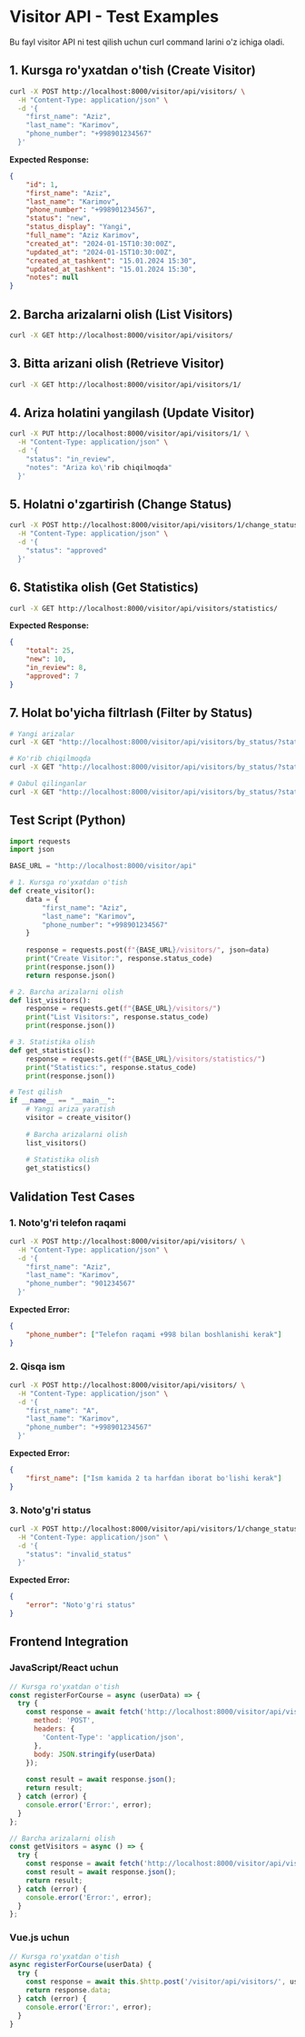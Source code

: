 # Visitor API - Test Examples

Bu fayl visitor API ni test qilish uchun curl command larini o'z ichiga oladi.

## 1. Kursga ro'yxatdan o'tish (Create Visitor)

```bash
curl -X POST http://localhost:8000/visitor/api/visitors/ \
  -H "Content-Type: application/json" \
  -d '{
    "first_name": "Aziz",
    "last_name": "Karimov",
    "phone_number": "+998901234567"
  }'
```

**Expected Response:**
```json
{
    "id": 1,
    "first_name": "Aziz",
    "last_name": "Karimov",
    "phone_number": "+998901234567",
    "status": "new",
    "status_display": "Yangi",
    "full_name": "Aziz Karimov",
    "created_at": "2024-01-15T10:30:00Z",
    "updated_at": "2024-01-15T10:30:00Z",
    "created_at_tashkent": "15.01.2024 15:30",
    "updated_at_tashkent": "15.01.2024 15:30",
    "notes": null
}
```

## 2. Barcha arizalarni olish (List Visitors)

```bash
curl -X GET http://localhost:8000/visitor/api/visitors/
```

## 3. Bitta arizani olish (Retrieve Visitor)

```bash
curl -X GET http://localhost:8000/visitor/api/visitors/1/
```

## 4. Ariza holatini yangilash (Update Visitor)

```bash
curl -X PUT http://localhost:8000/visitor/api/visitors/1/ \
  -H "Content-Type: application/json" \
  -d '{
    "status": "in_review",
    "notes": "Ariza ko\'rib chiqilmoqda"
  }'
```

## 5. Holatni o'zgartirish (Change Status)

```bash
curl -X POST http://localhost:8000/visitor/api/visitors/1/change_status/ \
  -H "Content-Type: application/json" \
  -d '{
    "status": "approved"
  }'
```

## 6. Statistika olish (Get Statistics)

```bash
curl -X GET http://localhost:8000/visitor/api/visitors/statistics/
```

**Expected Response:**
```json
{
    "total": 25,
    "new": 10,
    "in_review": 8,
    "approved": 7
}
```

## 7. Holat bo'yicha filtrlash (Filter by Status)

```bash
# Yangi arizalar
curl -X GET "http://localhost:8000/visitor/api/visitors/by_status/?status=new"

# Ko'rib chiqilmoqda
curl -X GET "http://localhost:8000/visitor/api/visitors/by_status/?status=in_review"

# Qabul qilinganlar
curl -X GET "http://localhost:8000/visitor/api/visitors/by_status/?status=approved"
```

## Test Script (Python)

```python
import requests
import json

BASE_URL = "http://localhost:8000/visitor/api"

# 1. Kursga ro'yxatdan o'tish
def create_visitor():
    data = {
        "first_name": "Aziz",
        "last_name": "Karimov",
        "phone_number": "+998901234567"
    }
    
    response = requests.post(f"{BASE_URL}/visitors/", json=data)
    print("Create Visitor:", response.status_code)
    print(response.json())
    return response.json()

# 2. Barcha arizalarni olish
def list_visitors():
    response = requests.get(f"{BASE_URL}/visitors/")
    print("List Visitors:", response.status_code)
    print(response.json())

# 3. Statistika olish
def get_statistics():
    response = requests.get(f"{BASE_URL}/visitors/statistics/")
    print("Statistics:", response.status_code)
    print(response.json())

# Test qilish
if __name__ == "__main__":
    # Yangi ariza yaratish
    visitor = create_visitor()
    
    # Barcha arizalarni olish
    list_visitors()
    
    # Statistika olish
    get_statistics()
```

## Validation Test Cases

### 1. Noto'g'ri telefon raqami
```bash
curl -X POST http://localhost:8000/visitor/api/visitors/ \
  -H "Content-Type: application/json" \
  -d '{
    "first_name": "Aziz",
    "last_name": "Karimov",
    "phone_number": "901234567"
  }'
```

**Expected Error:**
```json
{
    "phone_number": ["Telefon raqami +998 bilan boshlanishi kerak"]
}
```

### 2. Qisqa ism
```bash
curl -X POST http://localhost:8000/visitor/api/visitors/ \
  -H "Content-Type: application/json" \
  -d '{
    "first_name": "A",
    "last_name": "Karimov",
    "phone_number": "+998901234567"
  }'
```

**Expected Error:**
```json
{
    "first_name": ["Ism kamida 2 ta harfdan iborat bo'lishi kerak"]
}
```

### 3. Noto'g'ri status
```bash
curl -X POST http://localhost:8000/visitor/api/visitors/1/change_status/ \
  -H "Content-Type: application/json" \
  -d '{
    "status": "invalid_status"
  }'
```

**Expected Error:**
```json
{
    "error": "Noto'g'ri status"
}
```

## Frontend Integration

### JavaScript/React uchun
```javascript
// Kursga ro'yxatdan o'tish
const registerForCourse = async (userData) => {
  try {
    const response = await fetch('http://localhost:8000/visitor/api/visitors/', {
      method: 'POST',
      headers: {
        'Content-Type': 'application/json',
      },
      body: JSON.stringify(userData)
    });
    
    const result = await response.json();
    return result;
  } catch (error) {
    console.error('Error:', error);
  }
};

// Barcha arizalarni olish
const getVisitors = async () => {
  try {
    const response = await fetch('http://localhost:8000/visitor/api/visitors/');
    const result = await response.json();
    return result;
  } catch (error) {
    console.error('Error:', error);
  }
};
```

### Vue.js uchun
```javascript
// Kursga ro'yxatdan o'tish
async registerForCourse(userData) {
  try {
    const response = await this.$http.post('/visitor/api/visitors/', userData);
    return response.data;
  } catch (error) {
    console.error('Error:', error);
  }
}
```
